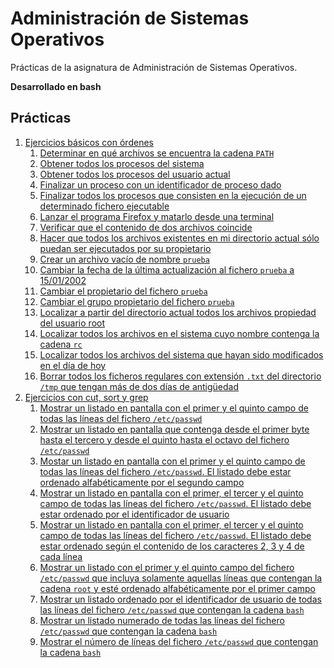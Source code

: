 # Administración de Sistemas Operativos

Prácticas de la asignatura de Administración de Sistemas Operativos.

**Desarrollado en bash**

## Prácticas

1. [Ejercicios básicos con órdenes](./pract-2/2.2-ejercicios-basicos-con-ordenes/)
   1. [Determinar en qué archivos se encuentra la cadena `PATH`](./pract-2/2.2-ejercicios-basicos-con-ordenes/1.md)
   2. [Obtener todos los procesos del sistema](./pract-2/2.2-ejercicios-basicos-con-ordenes/2.md)
   3. [Obtener todos los procesos del usuario actual](./pract-2/2.2-ejercicios-basicos-con-ordenes/3.md)
   4. [Finalizar un proceso con un identificador de proceso dado](./pract-2/2.2-ejercicios-basicos-con-ordenes/4.md)
   5. [Finalizar todos los procesos que consisten en la ejecución de un determinado fichero ejecutable](./pract-2/2.2-ejercicios-basicos-con-ordenes/5.md)
   6. [Lanzar el programa Firefox y matarlo desde una terminal](./pract-2/2.2-ejercicios-basicos-con-ordenes/6.md)
   7. [Verificar que el contenido de dos archivos coincide](./pract-2/2.2-ejercicios-basicos-con-ordenes/7.md)
   8. [Hacer que todos los archivos existentes en mi directorio actual sólo puedan ser ejecutados por su propietario](./pract-2/2.2-ejercicios-basicos-con-ordenes/8.md)
   9. [Crear un archivo vacío de nombre `prueba`](./pract-2/2.2-ejercicios-basicos-con-ordenes/9.md)
   10. [Cambiar la fecha de la última actualización al fichero `prueba` a 15/01/2002](./pract-2/2.2-ejercicios-basicos-con-ordenes/10.md)
   11. [Cambiar el propietario del fichero `prueba`](./pract-2/2.2-ejercicios-basicos-con-ordenes/11.md)
   12. [Cambiar el grupo propietario del fichero `prueba`](./pract-2/2.2-ejercicios-basicos-con-ordenes/12.md)
   13. [Localizar a partir del directorio actual todos los archivos propiedad del usuario root](./pract-2/2.2-ejercicios-basicos-con-ordenes/13.md)
   14. [Localizar todos los archivos en el sistema cuyo nombre contenga la cadena `rc`](./pract-2/2.2-ejercicios-basicos-con-ordenes/14.md)
   15. [Localizar todos los archivos del sistema que hayan sido modificados en el día de hoy](./pract-2/2.2-ejercicios-basicos-con-ordenes/15.md)
   16. [Borrar todos los ficheros regulares con extensión `.txt` del directorio `/tmp` que tengan más de dos días de antigüedad](./pract-2/2.2-ejercicios-basicos-con-ordenes/16.md)
2. [Ejercicios con cut, sort y grep](./pract-2/2.3-ejercicios-con-cut-sort-y-grep/)
   1. [Mostrar un listado en pantalla con el primer y el quinto campo de todas las líneas del fichero `/etc/passwd`](./pract-2/2.3-ejercicios-con-cut-sort-y-grep/1.md)
   2. [Mostrar un listado en pantalla que contenga desde el primer byte hasta el tercero y desde el quinto hasta el octavo del fichero `/etc/passwd`](./pract-2/2.3-ejercicios-con-cut-sort-y-grep/2.md)
   3. [Mostar un listado en pantalla con el primer y el quinto campo de todas las líneas del fichero `/etc/passwd`. El listado debe estar ordenado alfabéticamente por el segundo campo](./pract-2/2.3-ejercicios-con-cut-sort-y-grep/3.md)
   4. [Mostrar un listado en pantalla con el primer, el tercer y el quinto campo de todas las líneas del fichero `/etc/passwd`. El listado debe estar ordenado por el identificador de usuario](./pract-2/2.3-ejercicios-con-cut-sort-y-grep/4.md)
   5. [Mostrar un listado en pantalla con el primer, el tercer y el quinto campo de todas las líneas del fichero `/etc/passwd`. El listado debe estar ordenado según el contenido de los caracteres 2, 3 y 4 de cada línea](./pract-2/2.3-ejercicios-con-cut-sort-y-grep/5.md)
   6. [Mostrar un listado con el primer y el quinto campo del fichero `/etc/passwd` que incluya solamente aquellas líneas que contengan la cadena `root` y esté ordenado alfabéticamente por el primer campo](./pract-2/2.3-ejercicios-con-cut-sort-y-grep/6.md)
   7. [Mostrar un listado ordenado por el identificador de usuario de todas las líneas del fichero `/etc/passwd` que contengan la cadena `bash`](./pract-2/2.3-ejercicios-con-cut-sort-y-grep/7.md)
   8. [Mostrar un listado numerado de todas las líneas del fichero `/etc/passwd` que contengan la cadena `bash`](./pract-2/2.3-ejercicios-con-cut-sort-y-grep/8.md)
   9. [Mostrar el número de líneas del fichero `/etc/passwd` que contengan la cadena `bash`](./pract-2/2.3-ejercicios-con-cut-sort-y-grep/9.md)
